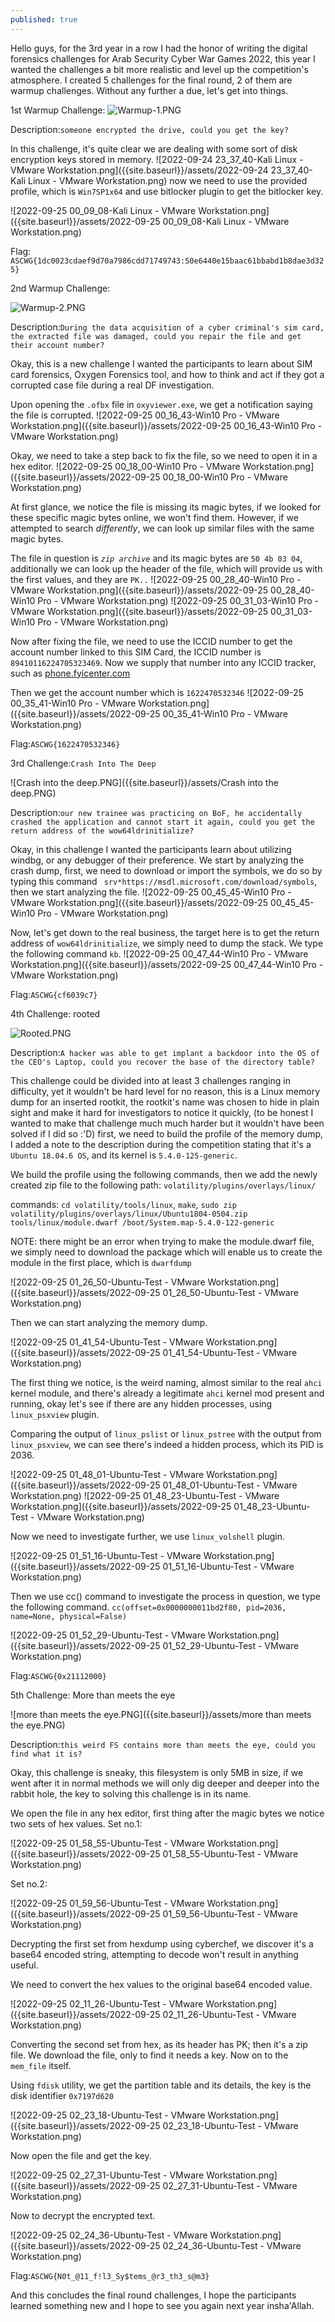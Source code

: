 ```yaml
---
published: true
---
```

Hello guys, for the 3rd year in a row I had the honor of writing the digital forensics challenges for Arab Security Cyber War Games 2022, this year I wanted the challenges a bit more realistic and level up the competition's atmosphere. I created 5 challenges for the final round, 2 of them are warmup challenges. Without any further a due, let's get into things.

1st Warmup Challenge: 
![Warmup-1.PNG]({{site.baseurl}}/assets/Warmup-1.PNG)

Description:```someone encrypted the drive, could you get the key?```

In this challenge, it's quite clear we are dealing with some sort of disk encryption keys stored in memory. 
![2022-09-24 23_37_40-Kali Linux - VMware Workstation.png]({{site.baseurl}}/assets/2022-09-24 23_37_40-Kali Linux - VMware Workstation.png)
now we need to use the provided profile, which is ```Win7SP1x64``` and use bitlocker plugin to get the bitlocker key. 

![2022-09-25 00_09_08-Kali Linux - VMware Workstation.png]({{site.baseurl}}/assets/2022-09-25 00_09_08-Kali Linux - VMware Workstation.png)

Flag: ```ASCWG{1dc0023cdaef9d70a7986cdd71749743:50e6440e15baac61bbabd1b8dae3d325}```

2nd Warmup Challenge:

![Warmup-2.PNG]({{site.baseurl}}/assets/Warmup-2.PNG)

Description:```During the data acquisition of a cyber criminal's sim card, the extracted file was damaged, could you repair the file and get their account number?```

Okay, this is a new challenge I wanted the participants to learn about SIM card forensics, Oxygen Forensics tool, and how to think and act if they got a corrupted case file during a real DF investigation.

Upon opening the ```.ofbx``` file in ```oxyviewer.exe```, we get a notification saying the file is corrupted. 
![2022-09-25 00_16_43-Win10 Pro - VMware Workstation.png]({{site.baseurl}}/assets/2022-09-25 00_16_43-Win10 Pro - VMware Workstation.png)

Okay, we need to take a step back to fix the file, so we need to open it in a hex editor.
![2022-09-25 00_18_00-Win10 Pro - VMware Workstation.png]({{site.baseurl}}/assets/2022-09-25 00_18_00-Win10 Pro - VMware Workstation.png)

At first glance, we notice the file is missing its magic bytes, if we looked for these specific magic bytes online, we won't find them. However, if we attempted to search _differently_, we can look up similar files with the same magic bytes. 

The file in question is _```zip archive```_ and its magic bytes are ```50 4b 03 04```, additionally we can look up the header of the file, which will provide us with the first values, and they are ```PK..```
![2022-09-25 00_28_40-Win10 Pro - VMware Workstation.png]({{site.baseurl}}/assets/2022-09-25 00_28_40-Win10 Pro - VMware Workstation.png)
![2022-09-25 00_31_03-Win10 Pro - VMware Workstation.png]({{site.baseurl}}/assets/2022-09-25 00_31_03-Win10 Pro - VMware Workstation.png)

Now after fixing the file, we need to use the ICCID number to get the account number linked to this SIM Card, the ICCID number is ```89410116224705323469```. Now we supply that number into any ICCID tracker, such as [phone.fyicenter.com](http://phone.fyicenter.com/1155_ICCID_SIM_Card_Number_Checker_Decoder.html)

Then we get the account number which is ```1622470532346``` 
![2022-09-25 00_35_41-Win10 Pro - VMware Workstation.png]({{site.baseurl}}/assets/2022-09-25 00_35_41-Win10 Pro - VMware Workstation.png)

Flag:```ASCWG{1622470532346}```

3rd Challenge:```Crash Into The Deep```

![Crash into the deep.PNG]({{site.baseurl}}/assets/Crash into the deep.PNG)

Description:```our new trainee was practicing on BoF, he accidentally crashed the application and cannot start it again, could you get the return address of the wow64ldrinitialize?```

Okay, in this challenge I wanted the participants learn about utilizing windbg, or any debugger of their preference. 
We start by analyzing the crash dump, first, we need to download or import the symbols, we do so by typing this command ``` srv*https://msdl.microsoft.com/download/symbols```, then we start analyzing the file.
![2022-09-25 00_45_45-Win10 Pro - VMware Workstation.png]({{site.baseurl}}/assets/2022-09-25 00_45_45-Win10 Pro - VMware Workstation.png)

Now, let's get down to the real business, the target here is to get the return address of ```wow64ldrinitialize```, we simply need to dump the stack. We type the following command ```kb```.
![2022-09-25 00_47_44-Win10 Pro - VMware Workstation.png]({{site.baseurl}}/assets/2022-09-25 00_47_44-Win10 Pro - VMware Workstation.png)

Flag:```ASCWG{cf6039c7}```

4th Challenge: rooted

![Rooted.PNG]({{site.baseurl}}/assets/Rooted.PNG)

Description:```A hacker was able to get implant a backdoor into the OS of the CEO's Laptop, could you recover the base of the directory table?```

This challenge could be divided into at least 3 challenges ranging in difficulty, yet it wouldn't be hard level for no reason, this is a Linux memory dump for an inserted rootkit, the rootkit's name was chosen to hide in plain sight and make it hard for investigators to notice it quickly, (to be honest I wanted to make that challenge much much harder but it wouldn't have been solved if I did so :'D)
first, we need to build the profile of the memory dump, I added a note to the description during the competition stating that it's a ```Ubuntu 18.04.6 OS```, and its kernel is ```5.4.0-125-generic```.

We build the profile using the following commands, then we add the newly created zip file to the following path: ```volatility/plugins/overlays/linux/```

commands: ```cd volatility/tools/linux```, ```make```, ```sudo zip volatility/plugins/overlays/linux/Ubuntu1804-0504.zip tools/linux/module.dwarf /boot/System.map-5.4.0-122-generic```

NOTE: there might be an error when trying to make the module.dwarf file, we simply need to download the package which will enable us to create the module in the first place, which is ```dwarfdump```

![2022-09-25 01_26_50-Ubuntu-Test - VMware Workstation.png]({{site.baseurl}}/assets/2022-09-25 01_26_50-Ubuntu-Test - VMware Workstation.png)

Then we can start analyzing the memory dump.

![2022-09-25 01_41_54-Ubuntu-Test - VMware Workstation.png]({{site.baseurl}}/assets/2022-09-25 01_41_54-Ubuntu-Test - VMware Workstation.png)

The first thing we notice, is the weird naming, almost similar to the real ```ahci``` kernel module, and there's already a legitimate ```ahci``` kernel mod present and running, okay let's see if there are any hidden processes, using ```linux_psxview``` plugin.

Comparing the output of ```linux_pslist``` or ```linux_pstree``` with the output from ```linux_psxview```, we can see there's indeed a hidden process, which its PID is 2036.

![2022-09-25 01_48_01-Ubuntu-Test - VMware Workstation.png]({{site.baseurl}}/assets/2022-09-25 01_48_01-Ubuntu-Test - VMware Workstation.png)
![2022-09-25 01_48_23-Ubuntu-Test - VMware Workstation.png]({{site.baseurl}}/assets/2022-09-25 01_48_23-Ubuntu-Test - VMware Workstation.png)

Now we need to investigate further, we use ```linux_volshell``` plugin.

![2022-09-25 01_51_16-Ubuntu-Test - VMware Workstation.png]({{site.baseurl}}/assets/2022-09-25 01_51_16-Ubuntu-Test - VMware Workstation.png)

Then we use cc() command to investigate the process in question, we type the following command.
```cc(offset=0x0000000011bd2f80, pid=2036, name=None, physical=False)```

![2022-09-25 01_52_29-Ubuntu-Test - VMware Workstation.png]({{site.baseurl}}/assets/2022-09-25 01_52_29-Ubuntu-Test - VMware Workstation.png)

Flag:```ASCWG{0x21112000}```

5th Challenge: More than meets the eye

![more than meets the eye.PNG]({{site.baseurl}}/assets/more than meets the eye.PNG)

Description:```this weird FS contains more than meets the eye, could you find what it is?```

Okay, this challenge is sneaky, this filesystem is only 5MB in size, if we went after it in normal methods we will only dig deeper and deeper into the rabbit hole, the key to solving this challenge is in its name. 

We open the file in any hex editor, first thing after the magic bytes we notice two sets of hex values.
Set no.1:

![2022-09-25 01_58_55-Ubuntu-Test - VMware Workstation.png]({{site.baseurl}}/assets/2022-09-25 01_58_55-Ubuntu-Test - VMware Workstation.png)

Set no.2:

![2022-09-25 01_59_56-Ubuntu-Test - VMware Workstation.png]({{site.baseurl}}/assets/2022-09-25 01_59_56-Ubuntu-Test - VMware Workstation.png)

Decrypting the first set from hexdump using cyberchef, we discover it's a base64 encoded string, attempting to decode won't result in anything useful.

We need to convert the hex values to the original base64 encoded value.

![2022-09-25 02_11_26-Ubuntu-Test - VMware Workstation.png]({{site.baseurl}}/assets/2022-09-25 02_11_26-Ubuntu-Test - VMware Workstation.png)

Converting the second set from hex, as its header has PK; then it's a zip file. 
We download the file, only to find it needs a key. Now on to the ```mem_file``` itself.

Using ```fdisk``` utility, we get the partition table and its details, the key is the disk identifier ```0x7197d620```

![2022-09-25 02_23_18-Ubuntu-Test - VMware Workstation.png]({{site.baseurl}}/assets/2022-09-25 02_23_18-Ubuntu-Test - VMware Workstation.png)

Now open the file and get the key.

![2022-09-25 02_27_31-Ubuntu-Test - VMware Workstation.png]({{site.baseurl}}/assets/2022-09-25 02_27_31-Ubuntu-Test - VMware Workstation.png)

Now to decrypt the encrypted text.

![2022-09-25 02_24_36-Ubuntu-Test - VMware Workstation.png]({{site.baseurl}}/assets/2022-09-25 02_24_36-Ubuntu-Test - VMware Workstation.png)

Flag:```ASCWG{N0t_@11_f!l3_Sy$tems_@r3_th3_s@m3}```

And this concludes the final round challenges, I hope the participants learned something new and I hope to see you again next year insha'Allah.
